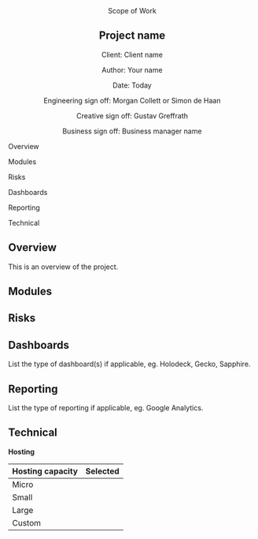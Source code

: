 <center>
Scope of Work

## Project name

Client: Client name

Author: Your name

Date: Today

Engineering sign off: Morgan Collett or Simon de Haan

Creative sign off: Gustav Greffrath

Business sign off: Business manager name
</center>

Overview

Modules

Risks

Dashboards

Reporting

Technical

## Overview

This is an overview of the project.

## Modules

<!--- modules start - do not remove or alter this line -->
<!--- modules end - do not remove or alter this line -->

## Risks

## Dashboards

List the type of dashboard(s) if applicable, eg. Holodeck, Gecko, Sapphire.

## Reporting

List the type of reporting if applicable, eg. Google Analytics.

## Technical

**Hosting**

| Hosting capacity | Selected |
| ---------------- | -------- |
| Micro            |          |
| Small            |          |
| Large            |          |
| Custom           |          |
